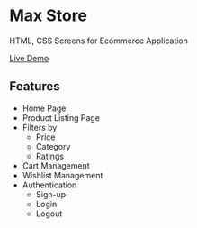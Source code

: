 # Max Store

HTML, CSS Screens for Ecommerce Application

[Live Demo](https://max-store.netlify.app)

## Features

- Home Page
- Product Listing Page
- Filters by
  - Price
  - Category
  - Ratings
- Cart Management
- Wishlist Management
- Authentication
  - Sign-up
  - Login
  - Logout
